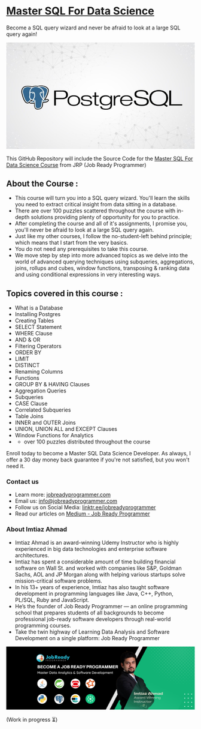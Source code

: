 # [Master SQL For Data Science](https://www.udemy.com/course/master-sql-for-data-science/)

Become a SQL query wizard and never be afraid to look at a large SQL query again!

<img title="JRP Master SQL For Data Science Course New Banner" alt="JRP Master SQL For Data Science Course New Banner" src="https://raw.githubusercontent.com/JobReadyProgrammer/Master-SQL-For-Data-Science/refs/heads/main/JRP%20Master%20SQL%20for%20Data%20Science%20Course%20New%20Banner.jpg">

This GitHub Repository will include the Source Code for the [Master SQL For Data Science Course](https://www.udemy.com/course/master-sql-for-data-science/) from JRP (Job Ready Programmer)

## About the Course :

- This course will turn you into a SQL query wizard. You'll learn the skills you need to extract critical insight from data sitting in a database.
- There are over 100 puzzles scattered throughout the course with in-depth solutions providing plenty of opportunity for you to practice.
- After completing the course and all of it's assignments, I promise you, you'll never be afraid to look at a large SQL query again.
- Just like my other courses, I follow the no-student-left behind principle; which means that I start from the very basics.
- You do not need any prerequisites to take this course.
- We move step by step into more advanced topics as we delve into the world of advanced querying techniques using subqueries, aggregations, joins, rollups and cubes, window functions, transposing & ranking data and using conditional expressions in very interesting ways. 

## Topics covered in this course :

- What is a Database
- Installing Postgres
- Creating Tables
- SELECT Statement
- WHERE Clause
- AND & OR
- Filtering Operators
- ORDER BY
- LIMIT
- DISTINCT
- Renaming Columns
- Functions
- GROUP BY & HAVING Clauses
- Aggregation Queries
- Subqueries
- CASE Clause
- Correlated Subqueries
- Table Joins
- INNER and OUTER Joins
- UNION, UNION ALL and EXCEPT Clauses
- Window Functions for Analytics
- + over 100 puzzles distributed throughout the course

Enroll today to become a Master SQL Data Science Developer. As always, I offer a 30 day money back guarantee if you're not satisfied, but you won't need it.

### Contact us
- Learn more: [jobreadyprogrammer.com](https://jobreadyprogrammer.com/)
- Email us: info@jobreadyprogrammer.com
- Follow us on Social Media: [linktr.ee/jobreadyprogrammer](https://linktr.ee/jobreadyprogrammer)
- Read our articles on [Medium - Job Ready Programmer](https://jobreadyprogrammer.medium.com/)

### About Imtiaz Ahmad

- Imtiaz Ahmad is an award-winning Udemy Instructor who is highly experienced in big data technologies and enterprise software architectures.
- Imtiaz has spent a considerable amount of time building financial software on Wall St. and worked with companies like S&P, Goldman Sachs, AOL and JP Morgan along with helping various startups solve mission-critical software problems.
- In his 13+ years of experience, Imtiaz has also taught software development in programming languages like Java, C++, Python, PL/SQL, Ruby and JavaScript.
- He’s the founder of Job Ready Programmer — an online programming school that prepares students of all backgrounds to become professional job-ready software developers through real-world programming courses.
- Take the twin highway of Learning Data Analysis and Software Development on a single platform: Job Ready Programmer

<img title="a title" alt="Alt text" src="https://raw.githubusercontent.com/JobReadyProgrammer/JobReadyProgrammer/main/JRP_GitHub_Banner.png" onclick="https://www.jobreadyprogrammer.com/p/all-access-pass?coupon_code=GET_HIRED_ALREADY">

(Work in progress ⏳)
